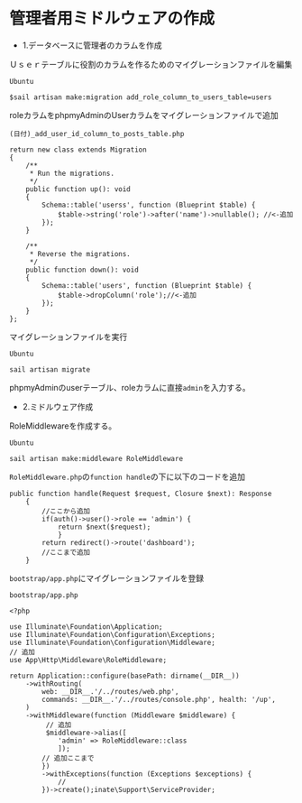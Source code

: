 # 管理者用ミドルウェアの作成

- 1.データベースに管理者のカラムを作成

Ｕｓｅｒテーブルに役割のカラムを作るためのマイグレーションファイルを編集

`Ubuntu`
```
$sail artisan make:migration add_role_column_to_users_table=users
```

roleカラムをphpmyAdminのUserカラムをマイグレーションファイルで追加

`(日付)_add_user_id_column_to_posts_table.php`

```
return new class extends Migration
{
    /**
     * Run the migrations.
     */
    public function up(): void
    {
        Schema::table('userss', function (Blueprint $table) {
            $table->string('role')->after('name')->nullable(); //<-追加
        });
    }

    /**
     * Reverse the migrations.
     */
    public function down(): void
    {
        Schema::table('users', function (Blueprint $table) {
            $table->dropColumn('role');//<-追加
        });
    }
};
```

マイグレーションファイルを実行

`Ubuntu`
```
sail artisan migrate
```

phpmyAdminのuserテーブル、roleカラムに直接`admin`を入力する。

- 2.ミドルウェア作成

RoleMiddlewareを作成する。

`Ubuntu`

```
sail artisan make:middleware RoleMiddleware
```

`RoleMiddleware.php`の`function handle`の下に以下のコードを追加

```
public function handle(Request $request, Closure $next): Response
    {
        //ここから追加
        if(auth()->user()->role == 'admin') {
            return $next($request);
            }
        return redirect()->route('dashboard');
        //ここまで追加
    }
```

`bootstrap/app.php`にマイグレーションファイルを登録

`bootstrap/app.php`

```
<?php

use Illuminate\Foundation\Application; 
use Illuminate\Foundation\Configuration\Exceptions; 
use Illuminate\Foundation\Configuration\Middleware; 
// 追加 
use App\Http\Middleware\RoleMiddleware; 

return Application::configure(basePath: dirname(__DIR__)) 
    ->withRouting( 
        web: __DIR__.'/../routes/web.php', 
        commands: __DIR__.'/../routes/console.php', health: '/up', 
    ) 
    ->withMiddleware(function (Middleware $middleware) {
         // 追加 
         $middleware->alias([ 
            'admin' => RoleMiddleware::class
            ]); 
        // 追加ここまで
        }) 
        ->withExceptions(function (Exceptions $exceptions) { 
            // 
        })->create();inate\Support\ServiceProvider;
```
